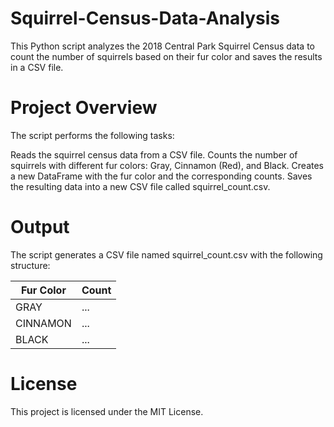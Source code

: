 # Squirrel-Census-Data-Analysis
This Python script analyzes the 2018 Central Park Squirrel Census data to count the number of squirrels based on their fur color and saves the results in a CSV file.

# Project Overview
The script performs the following tasks:

Reads the squirrel census data from a CSV file.
Counts the number of squirrels with different fur colors: Gray, Cinnamon (Red), and Black.
Creates a new DataFrame with the fur color and the corresponding counts.
Saves the resulting data into a new CSV file called squirrel_count.csv.
# Output
The script generates a CSV file named squirrel_count.csv with the following structure:

| Fur Color | Count |
| --------- | ----- |
| GRAY      | ...   |
| CINNAMON  | ...   |
| BLACK     | ...   |

# License
This project is licensed under the MIT License.

